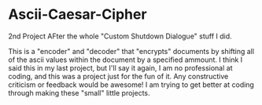 # Ascii-Caesar-Cipher

2nd Project AFter the whole "Custom Shutdown Dialogue" stuff I did.

This is a "encoder" and "decoder" that "encrypts" documents by shifting all of the ascii values within the document by a specified ammount.
I think I said this in my last project, but I'll say it again, I am no professional at coding, and this was a project just for the fun of it.
Any constructive criticism or feedback would be awesome! I am trying to get better at coding through making these "small" little projects.
